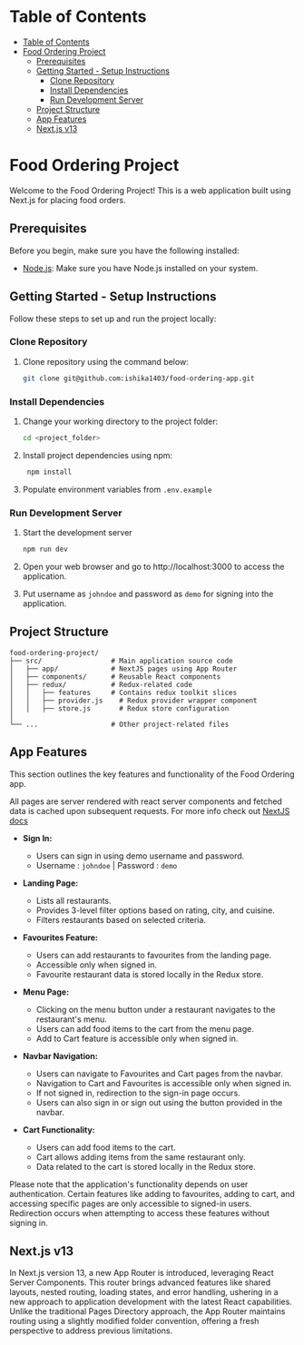 # Table of Contents

- [Table of Contents](#table-of-contents)
- [Food Ordering Project](#food-ordering-project)
  - [Prerequisites](#prerequisites)
  - [Getting Started - Setup Instructions](#getting-started---setup-instructions)
    - [Clone Repository](#clone-repository)
    - [Install Dependencies](#install-dependencies)
    - [Run Development Server](#run-development-server)
  - [Project Structure](#project-structure)
  - [App Features](#app-features)
  - [Next.js v13](#nextjs-v13)

# Food Ordering Project

Welcome to the Food Ordering Project! This is a web application built using Next.js for placing food orders.

## Prerequisites

Before you begin, make sure you have the following installed:

- [Node.js](https://nodejs.org/): Make sure you have Node.js installed on your system.

## Getting Started - Setup Instructions

Follow these steps to set up and run the project locally:

### Clone Repository

1. Clone repository using the command below:

   ```sh
   git clone git@github.com:ishika1403/food-ordering-app.git
   ```

### Install Dependencies

1. Change your working directory to the project folder:

   ```sh
   cd <project_folder>
   ```

2. Install project dependencies using npm:

   ```sh
    npm install
   ```

3. Populate environment variables from `.env.example`

### Run Development Server

1. Start the development server

   ```sh
   npm run dev
   ```

2. Open your web browser and go to http://localhost:3000 to access the application.

3. Put username as `johndoe` and password as `demo` for signing into the application.

## Project Structure

```plaintext
food-ordering-project/
├── src/                 # Main application source code
│   ├── app/             # NextJS pages using App Router
│   ├── components/      # Reusable React components
│   ├── redux/           # Redux-related code
│   │   ├── features     # Contains redux toolkit slices
│   │   ├── provider.js    # Redux provider wrapper component
│   │   ├── store.js       # Redux store configuration
│
└── ...                  # Other project-related files
```

## App Features

This section outlines the key features and functionality of the Food Ordering app.

All pages are server rendered with react server components and fetched data is cached upon subsequent requests. For more info check out [NextJS docs](https://nextjs.org/docs/app/building-your-application/caching)

- **Sign In:**

  - Users can sign in using demo username and password.
  - Username : `johndoe` | Password : `demo`

- **Landing Page:**
  - Lists all restaurants.
  - Provides 3-level filter options based on rating, city, and cuisine.
  - Filters restaurants based on selected criteria.
- **Favourites Feature:**

  - Users can add restaurants to favourites from the landing page.
  - Accessible only when signed in.
  - Favourite restaurant data is stored locally in the Redux store.

- **Menu Page:**

  - Clicking on the menu button under a restaurant navigates to the restaurant's menu.
  - Users can add food items to the cart from the menu page.
  - Add to Cart feature is accessible only when signed in.

- **Navbar Navigation:**

  - Users can navigate to Favourites and Cart pages from the navbar.
  - Navigation to Cart and Favourites is accessible only when signed in.
  - If not signed in, redirection to the sign-in page occurs.
  - Users can also sign in or sign out using the button provided in the navbar.

- **Cart Functionality:**
  - Users can add food items to the cart.
  - Cart allows adding items from the same restaurant only.
  - Data related to the cart is stored locally in the Redux store.

Please note that the application's functionality depends on user authentication. Certain features like adding to favourites, adding to cart, and accessing specific pages are only accessible to signed-in users. Redirection occurs when attempting to access these features without signing in.

## Next.js v13

In Next.js version 13, a new App Router is introduced, leveraging React Server Components. This router brings advanced features like shared layouts, nested routing, loading states, and error handling, ushering in a new approach to application development with the latest React capabilities. Unlike the traditional Pages Directory approach, the App Router maintains routing using a slightly modified folder convention, offering a fresh perspective to address previous limitations.
